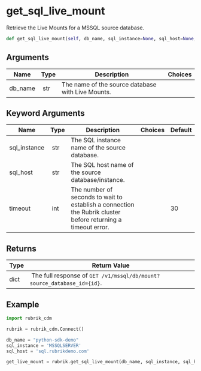 # get_sql_live_mount

Retrieve the Live Mounts for a MSSQL source database.

```py
def get_sql_live_mount(self, db_name, sql_instance=None, sql_host=None, timeout=30):
```

## Arguments

| Name        | Type | Description                                                                 | Choices |
|-------------|------|-----------------------------------------------------------------------------|---------|
| db_name  | str | The name of the source database with Live Mounts. |  |

## Keyword Arguments

| Name        | Type | Description                                                                 | Choices | Default |
|-------------|------|-----------------------------------------------------------------------------|---------|---------|
| sql_instance  | str | The SQL instance name of the source database. |  |  |
| sql_host  | str | The SQL host name of the source database/instance. |  |  |
| timeout  | int | The number of seconds to wait to establish a connection the Rubrik cluster before returning a timeout error.  |  | 30 |

## Returns

| Type | Return Value                                                                                  |
|------|-----------------------------------------------------------------------------------------------|
| dict | The full response of `GET /v1/mssql/db/mount?source_database_id={id}`. |



## Example

```py
import rubrik_cdm

rubrik = rubrik_cdm.Connect()

db_name = "python-sdk-demo"
sql_instance = 'MSSQLSERVER'
sql_host = 'sql.rubrikdemo.com'

get_live_mount = rubrik.get_sql_live_mount(db_name, sql_instance, sql_host)

```
